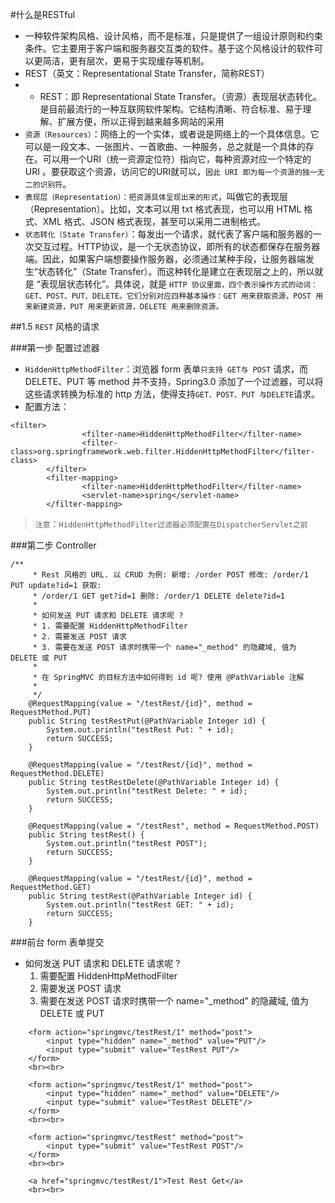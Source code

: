 #什么是RESTful
* 一种软件架构风格、设计风格，而不是标准，只是提供了一组设计原则和约束条件。它主要用于客户端和服务器交互类的软件。基于这个风格设计的软件可以更简洁，更有层次，更易于实现缓存等机制。
* REST（英文：Representational State Transfer，简称REST）
*  * REST：即 Representational State Transfer。（资源）表现层状态转化。是目前最流行的一种互联网软件架构。它结构清晰、符合标准、易于理解、扩展方便，所以正得到越来越多网站的采用
* `资源（Resources）`：网络上的一个实体，或者说是网络上的一个具体信息。它可以是一段文本、一张图片、一首歌曲、一种服务，总之就是一个具体的存在。可以用一个URI（统一资源定位符）指向它，每种资源对应一个特定的 URI 。要获取这个资源，访问它的URI就可以，`因此 URI 即为每一个资源的独一无二的识别符`。
* `表现层（Representation）：把资源具体呈现出来的形式`，叫做它的表现层（Representation）。比如，文本可以用 txt 格式表现，也可以用 HTML 格式、XML 格式、JSON 格式表现，甚至可以采用二进制格式。
* `状态转化（State Transfer）`：每发出一个请求，就代表了客户端和服务器的一次交互过程。HTTP协议，是一个无状态协议，即所有的状态都保存在服务器
端。因此，如果客户端想要操作服务器，必须通过某种手段，让服务器端发生“状态转化”（State Transfer）。而这种转化是建立在表现层之上的，所以就是 “表现层状态转化”。具体说，就是 `HTTP 协议里面，四个表示操作方式的动词：GET、POST、PUT、DELETE。它们分别对应四种基本操作：GET 用来获取资源，POST 用来新建资源，PUT 用来更新资源，DELETE 用来删除资源。`



##1.5 `REST` 风格的请求


###第一步 配置过滤器
* `HiddenHttpMethodFilter`：浏览器 form 表单`只支持 GET与 POST` 请求，而DELETE、PUT 等 method 并不支持，Spring3.0 添加了一个过滤器，可以将这些请求转换为标准的 http 方法，使得支持` GET、POST、PUT 与DELETE `请求。
* 配置方法：
```
<filter>  
                <filter-name>HiddenHttpMethodFilter</filter-name>  
                <filter-class>org.springframework.web.filter.HiddenHttpMethodFilter</filter-class>  
        </filter>  
        <filter-mapping>  
                <filter-name>HiddenHttpMethodFilter</filter-name>  
                <servlet-name>spring</servlet-name>  
        </filter-mapping>
```


> `注意`：`HiddenHttpMethodFilter过滤器必须配置在DispatcherServlet之前`


###第二步 Controller 

```
/**
	 * Rest 风格的 URL. 以 CRUD 为例: 新增: /order POST 修改: /order/1 PUT update?id=1 获取:
	 * /order/1 GET get?id=1 删除: /order/1 DELETE delete?id=1
	 * 
	 * 如何发送 PUT 请求和 DELETE 请求呢 ? 
	 * 1. 需要配置 HiddenHttpMethodFilter 
	 * 2. 需要发送 POST 请求
	 * 3. 需要在发送 POST 请求时携带一个 name="_method" 的隐藏域, 值为 DELETE 或 PUT
	 * 
	 * 在 SpringMVC 的目标方法中如何得到 id 呢? 使用 @PathVariable 注解
	 * 
	 */
	@RequestMapping(value = "/testRest/{id}", method = RequestMethod.PUT)
	public String testRestPut(@PathVariable Integer id) {
		System.out.println("testRest Put: " + id);
		return SUCCESS;
	}

	@RequestMapping(value = "/testRest/{id}", method = RequestMethod.DELETE)
	public String testRestDelete(@PathVariable Integer id) {
		System.out.println("testRest Delete: " + id);
		return SUCCESS;
	}

	@RequestMapping(value = "/testRest", method = RequestMethod.POST)
	public String testRest() {
		System.out.println("testRest POST");
		return SUCCESS;
	}

	@RequestMapping(value = "/testRest/{id}", method = RequestMethod.GET)
	public String testRest(@PathVariable Integer id) {
		System.out.println("testRest GET: " + id);
		return SUCCESS;
	}
```

###前台 form 表单提交
* 如何发送 PUT 请求和 DELETE 请求呢 ? 
	 1. 需要配置 HiddenHttpMethodFilter 
	 2. 需要发送 POST 请求
	 3. 需要在发送 POST 请求时携带一个 name="_method" 的隐藏域, 值为 DELETE 或 PUT
```
	<form action="springmvc/testRest/1" method="post">
		<input type="hidden" name="_method" value="PUT"/>
		<input type="submit" value="TestRest PUT"/>
	</form>
	<br><br>
	
	<form action="springmvc/testRest/1" method="post">
		<input type="hidden" name="_method" value="DELETE"/>
		<input type="submit" value="TestRest DELETE"/>
	</form>
	<br><br>
	
	<form action="springmvc/testRest" method="post">
		<input type="submit" value="TestRest POST"/>
	</form>
	<br><br>
	
	<a href="springmvc/testRest/1">Test Rest Get</a>
	<br><br>
```
